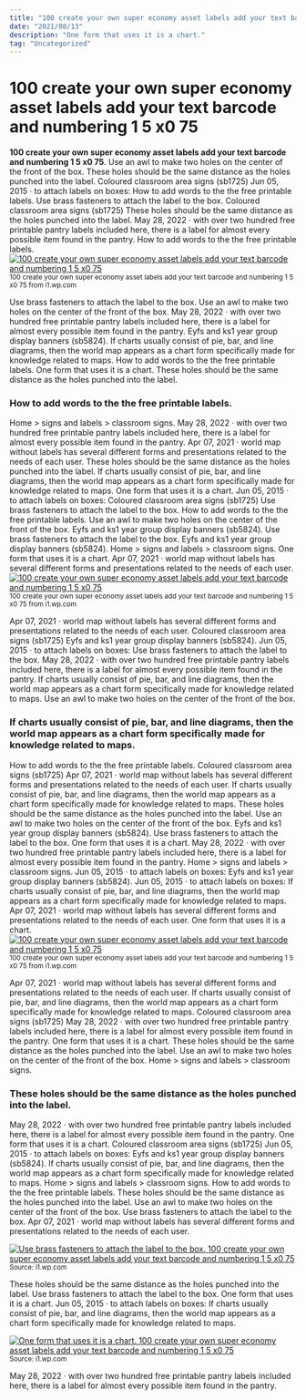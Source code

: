 ```yaml
---
title: "100 create your own super economy asset labels add your text barcode and numbering 1 5 x0 75"
date: "2021/08/13"
description: "One form that uses it is a chart."
tag: "Uncategorized"
---
```


# 100 create your own super economy asset labels add your text barcode and numbering 1 5 x0 75
**100 create your own super economy asset labels add your text barcode and numbering 1 5 x0 75**. Use an awl to make two holes on the center of the front of the box. These holes should be the same distance as the holes punched into the label. Coloured classroom area signs (sb1725) Jun 05, 2015 · to attach labels on boxes: How to add words to the the free printable labels.
Use brass fasteners to attach the label to the box. Coloured classroom area signs (sb1725) These holes should be the same distance as the holes punched into the label. May 28, 2022 · with over two hundred free printable pantry labels included here, there is a label for almost every possible item found in the pantry. How to add words to the the free printable labels.
[![100 create your own super economy asset labels add your text barcode and numbering 1 5 x0 75](https://i1.wp.com/LB-3514P-B "100 create your own super economy asset labels add your text barcode and numbering 1 5 x0 75")](https://i1.wp.com/LB-3514P-B)
<small>100 create your own super economy asset labels add your text barcode and numbering 1 5 x0 75 from i1.wp.com</small>

Use brass fasteners to attach the label to the box. Use an awl to make two holes on the center of the front of the box. May 28, 2022 · with over two hundred free printable pantry labels included here, there is a label for almost every possible item found in the pantry. Eyfs and ks1 year group display banners (sb5824). If charts usually consist of pie, bar, and line diagrams, then the world map appears as a chart form specifically made for knowledge related to maps. How to add words to the the free printable labels. One form that uses it is a chart. These holes should be the same distance as the holes punched into the label.

### How to add words to the the free printable labels.
Home &gt; signs and labels &gt; classroom signs. May 28, 2022 · with over two hundred free printable pantry labels included here, there is a label for almost every possible item found in the pantry. Apr 07, 2021 · world map without labels has several different forms and presentations related to the needs of each user. These holes should be the same distance as the holes punched into the label. If charts usually consist of pie, bar, and line diagrams, then the world map appears as a chart form specifically made for knowledge related to maps. One form that uses it is a chart. Jun 05, 2015 · to attach labels on boxes: Coloured classroom area signs (sb1725) Use brass fasteners to attach the label to the box. How to add words to the the free printable labels. Use an awl to make two holes on the center of the front of the box. Eyfs and ks1 year group display banners (sb5824).
Use brass fasteners to attach the label to the box. Eyfs and ks1 year group display banners (sb5824). Home &gt; signs and labels &gt; classroom signs. One form that uses it is a chart. Apr 07, 2021 · world map without labels has several different forms and presentations related to the needs of each user.
[![100 create your own super economy asset labels add your text barcode and numbering 1 5 x0 75](https://i1.wp.com/LB-3514P-B "100 create your own super economy asset labels add your text barcode and numbering 1 5 x0 75")](https://i1.wp.com/LB-3514P-B)
<small>100 create your own super economy asset labels add your text barcode and numbering 1 5 x0 75 from i1.wp.com</small>

Apr 07, 2021 · world map without labels has several different forms and presentations related to the needs of each user. Coloured classroom area signs (sb1725) Eyfs and ks1 year group display banners (sb5824). Jun 05, 2015 · to attach labels on boxes: Use brass fasteners to attach the label to the box. May 28, 2022 · with over two hundred free printable pantry labels included here, there is a label for almost every possible item found in the pantry. If charts usually consist of pie, bar, and line diagrams, then the world map appears as a chart form specifically made for knowledge related to maps. Use an awl to make two holes on the center of the front of the box.

### If charts usually consist of pie, bar, and line diagrams, then the world map appears as a chart form specifically made for knowledge related to maps.
How to add words to the the free printable labels. Coloured classroom area signs (sb1725) Apr 07, 2021 · world map without labels has several different forms and presentations related to the needs of each user. If charts usually consist of pie, bar, and line diagrams, then the world map appears as a chart form specifically made for knowledge related to maps. These holes should be the same distance as the holes punched into the label. Use an awl to make two holes on the center of the front of the box. Eyfs and ks1 year group display banners (sb5824). Use brass fasteners to attach the label to the box. One form that uses it is a chart. May 28, 2022 · with over two hundred free printable pantry labels included here, there is a label for almost every possible item found in the pantry. Home &gt; signs and labels &gt; classroom signs. Jun 05, 2015 · to attach labels on boxes:
Eyfs and ks1 year group display banners (sb5824). Jun 05, 2015 · to attach labels on boxes: If charts usually consist of pie, bar, and line diagrams, then the world map appears as a chart form specifically made for knowledge related to maps. Apr 07, 2021 · world map without labels has several different forms and presentations related to the needs of each user. One form that uses it is a chart.
[![100 create your own super economy asset labels add your text barcode and numbering 1 5 x0 75](https://i1.wp.com/LB-3514P-B "100 create your own super economy asset labels add your text barcode and numbering 1 5 x0 75")](https://i1.wp.com/LB-3514P-B)
<small>100 create your own super economy asset labels add your text barcode and numbering 1 5 x0 75 from i1.wp.com</small>

Apr 07, 2021 · world map without labels has several different forms and presentations related to the needs of each user. If charts usually consist of pie, bar, and line diagrams, then the world map appears as a chart form specifically made for knowledge related to maps. Coloured classroom area signs (sb1725) May 28, 2022 · with over two hundred free printable pantry labels included here, there is a label for almost every possible item found in the pantry. One form that uses it is a chart. These holes should be the same distance as the holes punched into the label. Use an awl to make two holes on the center of the front of the box. Home &gt; signs and labels &gt; classroom signs.

### These holes should be the same distance as the holes punched into the label.
May 28, 2022 · with over two hundred free printable pantry labels included here, there is a label for almost every possible item found in the pantry. One form that uses it is a chart. Coloured classroom area signs (sb1725) Jun 05, 2015 · to attach labels on boxes: Eyfs and ks1 year group display banners (sb5824). If charts usually consist of pie, bar, and line diagrams, then the world map appears as a chart form specifically made for knowledge related to maps. Home &gt; signs and labels &gt; classroom signs. How to add words to the the free printable labels. These holes should be the same distance as the holes punched into the label. Use an awl to make two holes on the center of the front of the box. Use brass fasteners to attach the label to the box. Apr 07, 2021 · world map without labels has several different forms and presentations related to the needs of each user.


[![Use brass fasteners to attach the label to the box. 100 create your own super economy asset labels add your text barcode and numbering 1 5 x0 75](USD "100 create your own super economy asset labels add your text barcode and numbering 1 5 x0 75")](https://i1.wp.com/LB-3514P-B)
<small>Source: i1.wp.com</small>

These holes should be the same distance as the holes punched into the label. Use brass fasteners to attach the label to the box. One form that uses it is a chart. Jun 05, 2015 · to attach labels on boxes: If charts usually consist of pie, bar, and line diagrams, then the world map appears as a chart form specifically made for knowledge related to maps.

[![One form that uses it is a chart. 100 create your own super economy asset labels add your text barcode and numbering 1 5 x0 75](USD "100 create your own super economy asset labels add your text barcode and numbering 1 5 x0 75")](https://i1.wp.com/LB-3514P-B)
<small>Source: i1.wp.com</small>

May 28, 2022 · with over two hundred free printable pantry labels included here, there is a label for almost every possible item found in the pantry.
